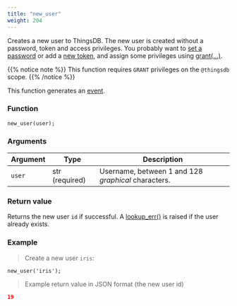 ```yaml
---
title: "new_user"
weight: 204
---
```


Creates a new user to ThingsDB. The new user is created without a password, token and access privileges.
You probably want to [set a password](../../thingsdb-api/set_password) or add a [new token](../../thingsdb-api/new_token), and assign some privileges using [grant(...)](../../thingsdb-api/grant).

{{% notice note %}}
This function requires `GRANT` privileges on the `@thingsdb` scope.
{{% /notice %}}

This function generates an [event](../../overview/events).

### Function

`new_user(user);`

### Arguments

Argument | Type | Description
-------- | ---- | -----------
`user` | str (required) | Username, between 1 and 128 *graphical* characters.

### Return value

Returns the new user `id` if successful. A [lookup_err()](../../errors/lookup_err) is raised
if the user already exists.

### Example

> Create a new user `iris`:

```thingsdb,should_pass,@t
new_user('iris');
```

> Example return value in JSON format (the new user id)

```json
19
```
